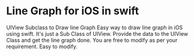 # Line Graph for iOS in swift
UIView Subclass to Draw line Graph
Easy way to draw line graph in iOS using swift.
It's just a Sub Class of UIView. Provide the data to the UIView Class and get the line graph done.
You are free to modify as per your requirement. Easy to modify.
